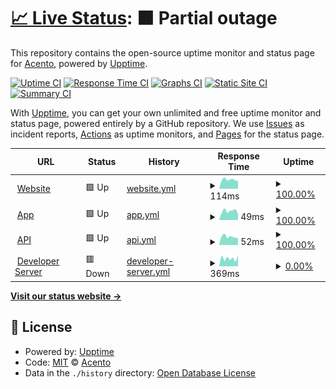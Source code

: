 # [📈 Live Status](https://Team-Acento.github.io/status): <!--live status--> **🟧 Partial outage**

This repository contains the open-source uptime monitor and status page for [Acento](https://Team-Acento.github.io/status), powered by [Upptime](https://github.com/upptime/upptime).

[![Uptime CI](https://github.com/Team-Acento/status/workflows/Uptime%20CI/badge.svg)](https://github.com/Team-Acento/status/actions?query=workflow%3A%22Uptime+CI%22)
[![Response Time CI](https://github.com/Team-Acento/status/workflows/Response%20Time%20CI/badge.svg)](https://github.com/Team-Acento/status/actions?query=workflow%3A%22Response+Time+CI%22)
[![Graphs CI](https://github.com/Team-Acento/status/workflows/Graphs%20CI/badge.svg)](https://github.com/Team-Acento/status/actions?query=workflow%3A%22Graphs+CI%22)
[![Static Site CI](https://github.com/Team-Acento/status/workflows/Static%20Site%20CI/badge.svg)](https://github.com/Team-Acento/status/actions?query=workflow%3A%22Static+Site+CI%22)
[![Summary CI](https://github.com/Team-Acento/status/workflows/Summary%20CI/badge.svg)](https://github.com/Team-Acento/status/actions?query=workflow%3A%22Summary+CI%22)

With [Upptime](https://upptime.js.org), you can get your own unlimited and free uptime monitor and status page, powered entirely by a GitHub repository. We use [Issues](https://github.com/Team-Acento/status/issues) as incident reports, [Actions](https://github.com/Team-Acento/status/actions) as uptime monitors, and [Pages](https://Team-Acento.github.io/status) for the status page.

<!--start: status pages-->
<!-- This summary is generated by Upptime (https://github.com/upptime/upptime) -->
<!-- Do not edit this manually, your changes will be overwritten -->
<!-- prettier-ignore -->
| URL | Status | History | Response Time | Uptime |
| --- | ------ | ------- | ------------- | ------ |
| <img alt="" src="https://icons.duckduckgo.com/ip3/acento.us.ico" height="13"> [Website](https://acento.us/) | 🟩 Up | [website.yml](https://github.com/Team-Acento/status/commits/HEAD/history/website.yml) | <details><summary><img alt="Response time graph" src="./graphs/website/response-time-week.png" height="20"> 114ms</summary><br><a href="https://Team-Acento.github.io/status/history/website"><img alt="Response time 141" src="https://img.shields.io/endpoint?url=https%3A%2F%2Fraw.githubusercontent.com%2FTeam-Acento%2Fstatus%2FHEAD%2Fapi%2Fwebsite%2Fresponse-time.json"></a><br><a href="https://Team-Acento.github.io/status/history/website"><img alt="24-hour response time 101" src="https://img.shields.io/endpoint?url=https%3A%2F%2Fraw.githubusercontent.com%2FTeam-Acento%2Fstatus%2FHEAD%2Fapi%2Fwebsite%2Fresponse-time-day.json"></a><br><a href="https://Team-Acento.github.io/status/history/website"><img alt="7-day response time 114" src="https://img.shields.io/endpoint?url=https%3A%2F%2Fraw.githubusercontent.com%2FTeam-Acento%2Fstatus%2FHEAD%2Fapi%2Fwebsite%2Fresponse-time-week.json"></a><br><a href="https://Team-Acento.github.io/status/history/website"><img alt="30-day response time 145" src="https://img.shields.io/endpoint?url=https%3A%2F%2Fraw.githubusercontent.com%2FTeam-Acento%2Fstatus%2FHEAD%2Fapi%2Fwebsite%2Fresponse-time-month.json"></a><br><a href="https://Team-Acento.github.io/status/history/website"><img alt="1-year response time 141" src="https://img.shields.io/endpoint?url=https%3A%2F%2Fraw.githubusercontent.com%2FTeam-Acento%2Fstatus%2FHEAD%2Fapi%2Fwebsite%2Fresponse-time-year.json"></a></details> | <details><summary><a href="https://Team-Acento.github.io/status/history/website">100.00%</a></summary><a href="https://Team-Acento.github.io/status/history/website"><img alt="All-time uptime 100.00%" src="https://img.shields.io/endpoint?url=https%3A%2F%2Fraw.githubusercontent.com%2FTeam-Acento%2Fstatus%2FHEAD%2Fapi%2Fwebsite%2Fuptime.json"></a><br><a href="https://Team-Acento.github.io/status/history/website"><img alt="24-hour uptime 100.00%" src="https://img.shields.io/endpoint?url=https%3A%2F%2Fraw.githubusercontent.com%2FTeam-Acento%2Fstatus%2FHEAD%2Fapi%2Fwebsite%2Fuptime-day.json"></a><br><a href="https://Team-Acento.github.io/status/history/website"><img alt="7-day uptime 100.00%" src="https://img.shields.io/endpoint?url=https%3A%2F%2Fraw.githubusercontent.com%2FTeam-Acento%2Fstatus%2FHEAD%2Fapi%2Fwebsite%2Fuptime-week.json"></a><br><a href="https://Team-Acento.github.io/status/history/website"><img alt="30-day uptime 100.00%" src="https://img.shields.io/endpoint?url=https%3A%2F%2Fraw.githubusercontent.com%2FTeam-Acento%2Fstatus%2FHEAD%2Fapi%2Fwebsite%2Fuptime-month.json"></a><br><a href="https://Team-Acento.github.io/status/history/website"><img alt="1-year uptime 100.00%" src="https://img.shields.io/endpoint?url=https%3A%2F%2Fraw.githubusercontent.com%2FTeam-Acento%2Fstatus%2FHEAD%2Fapi%2Fwebsite%2Fuptime-year.json"></a></details>
| <img alt="" src="https://icons.duckduckgo.com/ip3/acento.us.ico" height="13"> [App](https://acento.us/app) | 🟩 Up | [app.yml](https://github.com/Team-Acento/status/commits/HEAD/history/app.yml) | <details><summary><img alt="Response time graph" src="./graphs/app/response-time-week.png" height="20"> 49ms</summary><br><a href="https://Team-Acento.github.io/status/history/app"><img alt="Response time 52" src="https://img.shields.io/endpoint?url=https%3A%2F%2Fraw.githubusercontent.com%2FTeam-Acento%2Fstatus%2FHEAD%2Fapi%2Fapp%2Fresponse-time.json"></a><br><a href="https://Team-Acento.github.io/status/history/app"><img alt="24-hour response time 33" src="https://img.shields.io/endpoint?url=https%3A%2F%2Fraw.githubusercontent.com%2FTeam-Acento%2Fstatus%2FHEAD%2Fapi%2Fapp%2Fresponse-time-day.json"></a><br><a href="https://Team-Acento.github.io/status/history/app"><img alt="7-day response time 49" src="https://img.shields.io/endpoint?url=https%3A%2F%2Fraw.githubusercontent.com%2FTeam-Acento%2Fstatus%2FHEAD%2Fapi%2Fapp%2Fresponse-time-week.json"></a><br><a href="https://Team-Acento.github.io/status/history/app"><img alt="30-day response time 54" src="https://img.shields.io/endpoint?url=https%3A%2F%2Fraw.githubusercontent.com%2FTeam-Acento%2Fstatus%2FHEAD%2Fapi%2Fapp%2Fresponse-time-month.json"></a><br><a href="https://Team-Acento.github.io/status/history/app"><img alt="1-year response time 52" src="https://img.shields.io/endpoint?url=https%3A%2F%2Fraw.githubusercontent.com%2FTeam-Acento%2Fstatus%2FHEAD%2Fapi%2Fapp%2Fresponse-time-year.json"></a></details> | <details><summary><a href="https://Team-Acento.github.io/status/history/app">100.00%</a></summary><a href="https://Team-Acento.github.io/status/history/app"><img alt="All-time uptime 100.00%" src="https://img.shields.io/endpoint?url=https%3A%2F%2Fraw.githubusercontent.com%2FTeam-Acento%2Fstatus%2FHEAD%2Fapi%2Fapp%2Fuptime.json"></a><br><a href="https://Team-Acento.github.io/status/history/app"><img alt="24-hour uptime 100.00%" src="https://img.shields.io/endpoint?url=https%3A%2F%2Fraw.githubusercontent.com%2FTeam-Acento%2Fstatus%2FHEAD%2Fapi%2Fapp%2Fuptime-day.json"></a><br><a href="https://Team-Acento.github.io/status/history/app"><img alt="7-day uptime 100.00%" src="https://img.shields.io/endpoint?url=https%3A%2F%2Fraw.githubusercontent.com%2FTeam-Acento%2Fstatus%2FHEAD%2Fapi%2Fapp%2Fuptime-week.json"></a><br><a href="https://Team-Acento.github.io/status/history/app"><img alt="30-day uptime 100.00%" src="https://img.shields.io/endpoint?url=https%3A%2F%2Fraw.githubusercontent.com%2FTeam-Acento%2Fstatus%2FHEAD%2Fapi%2Fapp%2Fuptime-month.json"></a><br><a href="https://Team-Acento.github.io/status/history/app"><img alt="1-year uptime 100.00%" src="https://img.shields.io/endpoint?url=https%3A%2F%2Fraw.githubusercontent.com%2FTeam-Acento%2Fstatus%2FHEAD%2Fapi%2Fapp%2Fuptime-year.json"></a></details>
| <img alt="" src="https://icons.duckduckgo.com/ip3/acento.us.ico" height="13"> [API](https://acento.us/api/v1) | 🟩 Up | [api.yml](https://github.com/Team-Acento/status/commits/HEAD/history/api.yml) | <details><summary><img alt="Response time graph" src="./graphs/api/response-time-week.png" height="20"> 52ms</summary><br><a href="https://Team-Acento.github.io/status/history/api"><img alt="Response time 54" src="https://img.shields.io/endpoint?url=https%3A%2F%2Fraw.githubusercontent.com%2FTeam-Acento%2Fstatus%2FHEAD%2Fapi%2Fapi%2Fresponse-time.json"></a><br><a href="https://Team-Acento.github.io/status/history/api"><img alt="24-hour response time 42" src="https://img.shields.io/endpoint?url=https%3A%2F%2Fraw.githubusercontent.com%2FTeam-Acento%2Fstatus%2FHEAD%2Fapi%2Fapi%2Fresponse-time-day.json"></a><br><a href="https://Team-Acento.github.io/status/history/api"><img alt="7-day response time 52" src="https://img.shields.io/endpoint?url=https%3A%2F%2Fraw.githubusercontent.com%2FTeam-Acento%2Fstatus%2FHEAD%2Fapi%2Fapi%2Fresponse-time-week.json"></a><br><a href="https://Team-Acento.github.io/status/history/api"><img alt="30-day response time 55" src="https://img.shields.io/endpoint?url=https%3A%2F%2Fraw.githubusercontent.com%2FTeam-Acento%2Fstatus%2FHEAD%2Fapi%2Fapi%2Fresponse-time-month.json"></a><br><a href="https://Team-Acento.github.io/status/history/api"><img alt="1-year response time 54" src="https://img.shields.io/endpoint?url=https%3A%2F%2Fraw.githubusercontent.com%2FTeam-Acento%2Fstatus%2FHEAD%2Fapi%2Fapi%2Fresponse-time-year.json"></a></details> | <details><summary><a href="https://Team-Acento.github.io/status/history/api">100.00%</a></summary><a href="https://Team-Acento.github.io/status/history/api"><img alt="All-time uptime 100.00%" src="https://img.shields.io/endpoint?url=https%3A%2F%2Fraw.githubusercontent.com%2FTeam-Acento%2Fstatus%2FHEAD%2Fapi%2Fapi%2Fuptime.json"></a><br><a href="https://Team-Acento.github.io/status/history/api"><img alt="24-hour uptime 100.00%" src="https://img.shields.io/endpoint?url=https%3A%2F%2Fraw.githubusercontent.com%2FTeam-Acento%2Fstatus%2FHEAD%2Fapi%2Fapi%2Fuptime-day.json"></a><br><a href="https://Team-Acento.github.io/status/history/api"><img alt="7-day uptime 100.00%" src="https://img.shields.io/endpoint?url=https%3A%2F%2Fraw.githubusercontent.com%2FTeam-Acento%2Fstatus%2FHEAD%2Fapi%2Fapi%2Fuptime-week.json"></a><br><a href="https://Team-Acento.github.io/status/history/api"><img alt="30-day uptime 100.00%" src="https://img.shields.io/endpoint?url=https%3A%2F%2Fraw.githubusercontent.com%2FTeam-Acento%2Fstatus%2FHEAD%2Fapi%2Fapi%2Fuptime-month.json"></a><br><a href="https://Team-Acento.github.io/status/history/api"><img alt="1-year uptime 100.00%" src="https://img.shields.io/endpoint?url=https%3A%2F%2Fraw.githubusercontent.com%2FTeam-Acento%2Fstatus%2FHEAD%2Fapi%2Fapi%2Fuptime-year.json"></a></details>
| <img alt="" src="https://icons.duckduckgo.com/ip3/acento.sectly1.repl.co.ico" height="13"> [Developer Server](https://acento.sectly1.repl.co/) | 🟥 Down | [developer-server.yml](https://github.com/Team-Acento/status/commits/HEAD/history/developer-server.yml) | <details><summary><img alt="Response time graph" src="./graphs/developer-server/response-time-week.png" height="20"> 369ms</summary><br><a href="https://Team-Acento.github.io/status/history/developer-server"><img alt="Response time 342" src="https://img.shields.io/endpoint?url=https%3A%2F%2Fraw.githubusercontent.com%2FTeam-Acento%2Fstatus%2FHEAD%2Fapi%2Fdeveloper-server%2Fresponse-time.json"></a><br><a href="https://Team-Acento.github.io/status/history/developer-server"><img alt="24-hour response time 504" src="https://img.shields.io/endpoint?url=https%3A%2F%2Fraw.githubusercontent.com%2FTeam-Acento%2Fstatus%2FHEAD%2Fapi%2Fdeveloper-server%2Fresponse-time-day.json"></a><br><a href="https://Team-Acento.github.io/status/history/developer-server"><img alt="7-day response time 369" src="https://img.shields.io/endpoint?url=https%3A%2F%2Fraw.githubusercontent.com%2FTeam-Acento%2Fstatus%2FHEAD%2Fapi%2Fdeveloper-server%2Fresponse-time-week.json"></a><br><a href="https://Team-Acento.github.io/status/history/developer-server"><img alt="30-day response time 334" src="https://img.shields.io/endpoint?url=https%3A%2F%2Fraw.githubusercontent.com%2FTeam-Acento%2Fstatus%2FHEAD%2Fapi%2Fdeveloper-server%2Fresponse-time-month.json"></a><br><a href="https://Team-Acento.github.io/status/history/developer-server"><img alt="1-year response time 342" src="https://img.shields.io/endpoint?url=https%3A%2F%2Fraw.githubusercontent.com%2FTeam-Acento%2Fstatus%2FHEAD%2Fapi%2Fdeveloper-server%2Fresponse-time-year.json"></a></details> | <details><summary><a href="https://Team-Acento.github.io/status/history/developer-server">0.00%</a></summary><a href="https://Team-Acento.github.io/status/history/developer-server"><img alt="All-time uptime 44.83%" src="https://img.shields.io/endpoint?url=https%3A%2F%2Fraw.githubusercontent.com%2FTeam-Acento%2Fstatus%2FHEAD%2Fapi%2Fdeveloper-server%2Fuptime.json"></a><br><a href="https://Team-Acento.github.io/status/history/developer-server"><img alt="24-hour uptime 0.00%" src="https://img.shields.io/endpoint?url=https%3A%2F%2Fraw.githubusercontent.com%2FTeam-Acento%2Fstatus%2FHEAD%2Fapi%2Fdeveloper-server%2Fuptime-day.json"></a><br><a href="https://Team-Acento.github.io/status/history/developer-server"><img alt="7-day uptime 0.00%" src="https://img.shields.io/endpoint?url=https%3A%2F%2Fraw.githubusercontent.com%2FTeam-Acento%2Fstatus%2FHEAD%2Fapi%2Fdeveloper-server%2Fuptime-week.json"></a><br><a href="https://Team-Acento.github.io/status/history/developer-server"><img alt="30-day uptime 0.00%" src="https://img.shields.io/endpoint?url=https%3A%2F%2Fraw.githubusercontent.com%2FTeam-Acento%2Fstatus%2FHEAD%2Fapi%2Fdeveloper-server%2Fuptime-month.json"></a><br><a href="https://Team-Acento.github.io/status/history/developer-server"><img alt="1-year uptime 44.83%" src="https://img.shields.io/endpoint?url=https%3A%2F%2Fraw.githubusercontent.com%2FTeam-Acento%2Fstatus%2FHEAD%2Fapi%2Fdeveloper-server%2Fuptime-year.json"></a></details>

<!--end: status pages-->

[**Visit our status website →**](https://Team-Acento.github.io/status)

## 📄 License

- Powered by: [Upptime](https://github.com/upptime/upptime)
- Code: [MIT](./LICENSE) © [Acento](https://Team-Acento.github.io/status)
- Data in the `./history` directory: [Open Database License](https://opendatacommons.org/licenses/odbl/1-0/)
